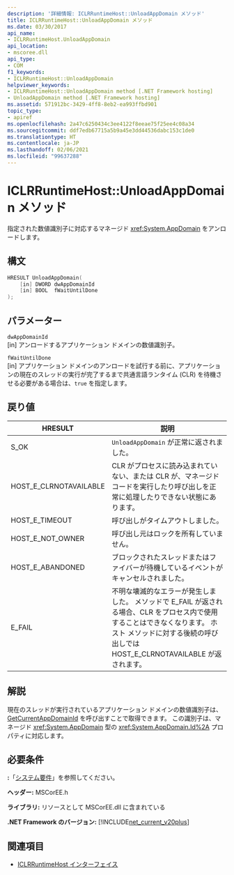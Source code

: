 ```yaml
---
description: '詳細情報: ICLRRuntimeHost::UnloadAppDomain メソッド'
title: ICLRRuntimeHost::UnloadAppDomain メソッド
ms.date: 03/30/2017
api_name:
- ICLRRuntimeHost.UnloadAppDomain
api_location:
- mscoree.dll
api_type:
- COM
f1_keywords:
- ICLRRuntimeHost::UnloadAppDomain
helpviewer_keywords:
- ICLRRuntimeHost::UnloadAppDomain method [.NET Framework hosting]
- UnloadAppDomain method [.NET Framework hosting]
ms.assetid: 571912bc-3429-4ff8-8eb2-ea993ffbd901
topic_type:
- apiref
ms.openlocfilehash: 2a47c6250434c3ee4122f8eeae75f25ee4c08a34
ms.sourcegitcommit: ddf7edb67715a5b9a45e3dd44536dabc153c1de0
ms.translationtype: HT
ms.contentlocale: ja-JP
ms.lasthandoff: 02/06/2021
ms.locfileid: "99637288"
---
```

# <a name="iclrruntimehostunloadappdomain-method"></a>ICLRRuntimeHost::UnloadAppDomain メソッド

指定された数値識別子に対応するマネージド <xref:System.AppDomain> をアンロードします。  
  
## <a name="syntax"></a>構文  
  
```cpp  
HRESULT UnloadAppDomain(  
    [in] DWORD dwAppDomainId  
    [in] BOOL  fWaitUntilDone  
);  
```  
  
## <a name="parameters"></a>パラメーター  

 `dwAppDomainId`  
 [in] アンロードするアプリケーション ドメインの数値識別子。  
  
 `fWaitUntilDone`  
 [in] アプリケーション ドメインのアンロードを試行する前に、アプリケーションの現在のスレッドの実行が完了するまで共通言語ランタイム (CLR) を待機させる必要がある場合は、`true` を指定します。  
  
## <a name="return-value"></a>戻り値  
  
|HRESULT|説明|  
|-------------|-----------------|  
|S_OK|`UnloadAppDomain` が正常に返されました。|  
|HOST_E_CLRNOTAVAILABLE|CLR がプロセスに読み込まれていない、または CLR が、マネージド コードを実行したり呼び出しを正常に処理したりできない状態にあります。|  
|HOST_E_TIMEOUT|呼び出しがタイムアウトしました。|  
|HOST_E_NOT_OWNER|呼び出し元はロックを所有していません。|  
|HOST_E_ABANDONED|ブロックされたスレッドまたはファイバーが待機しているイベントがキャンセルされました。|  
|E_FAIL|不明な壊滅的なエラーが発生しました。 メソッドで E_FAIL が返される場合、CLR をプロセス内で使用することはできなくなります。 ホスト メソッドに対する後続の呼び出しでは HOST_E_CLRNOTAVAILABLE が返されます。|  
  
## <a name="remarks"></a>解説  

 現在のスレッドが実行されているアプリケーション ドメインの数値識別子は、[GetCurrentAppDomainId](iclrruntimehost-getcurrentappdomainid-method.md) を呼び出すことで取得できます。 この識別子は、マネージド <xref:System.AppDomain> 型の <xref:System.AppDomain.Id%2A> プロパティに対応します。  
  
## <a name="requirements"></a>必要条件  

 **:**「[システム要件](../../get-started/system-requirements.md)」を参照してください。  
  
 **ヘッダー:** MSCorEE.h  
  
 **ライブラリ:** リソースとして MSCorEE.dll に含まれている  
  
 **.NET Framework のバージョン:** [!INCLUDE[net_current_v20plus](../../../../includes/net-current-v20plus-md.md)]  
  
## <a name="see-also"></a>関連項目

- [ICLRRuntimeHost インターフェイス](iclrruntimehost-interface.md)
